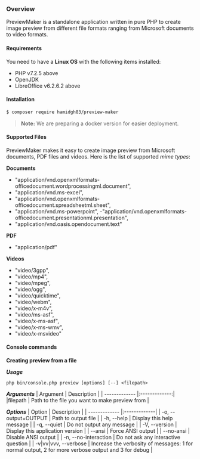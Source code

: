 ### Overview
PreviewMaker is a standalone application written in pure PHP to create image preview from different file formats ranging from Microsoft documents to video formats.

#### Requirements
You need to have a **Linux OS** with the following items installed:

- PHP v7.2.5 above
- OpenJDK
- LibreOffice v6.2.6.2 above

#### Installation

```bash
$ composer require hamidgh83/preview-maker
```
> **Note:** We are preparing a docker version for easier deployment.

#### Supported Files
PreviewMaker makes it easy to create image preview from Microsoft documents, PDF files and videos. Here is the list of supported *mime types*:

**Documents**
- "application/vnd.openxmlformats-officedocument.wordprocessingml.document",
- "application/vnd.ms-excel",
- "application/vnd.openxmlformats-officedocument.spreadsheetml.sheet",
- "application/vnd.ms-powerpoint",
-"application/vnd.openxmlformats-officedocument.presentationml.presentation",
- "application/vnd.oasis.opendocument.text"

**PDF**
- "application/pdf"

**Videos**
- "video/3gpp",
- "video/mp4",
- "video/mpeg",
- "video/ogg",
- "video/quicktime",
- "video/webm",
- "video/x-m4v",
- "video/ms-asf",
- "video/x-ms-asf",
- "video/x-ms-wmv",
- "video/x-msvideo"

#### Console commands
**Creating preview from a file**

***Usage***

    php bin/console.php preview [options] [--] <filepath>

***Arguments***
| Argument | Description |
| ------------- |:-------------:|
|filepath | Path to the file you want to make preview from |

***Options***
| Option | Description |
| ------------- |:-------------|
| -o, --output=OUTPUT | Path to output file |
| -h, --help | Display this help message |
| -q, --quiet | Do not output any message |
| -V, --version | Display this application version |
| --ansi | Force ANSI output |
| --no-ansi | Disable ANSI output |
|  -n, --no-interaction | Do not ask any interactive question |
|  -v|vv|vvv, --verbose | Increase the verbosity of messages: 1 for normal output, 2 for more verbose output and 3 for debug |
